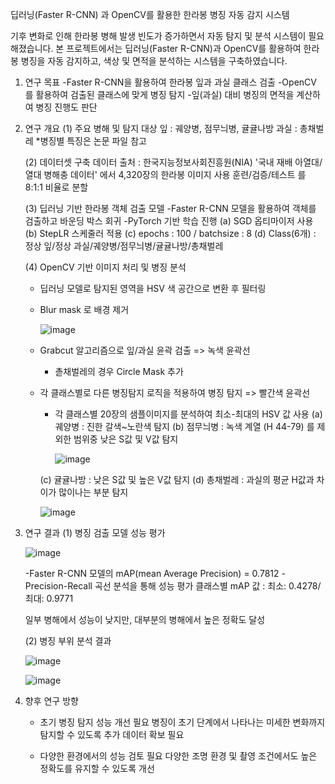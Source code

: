 딥러닝(Faster R-CNN) 과 OpenCV를 활용한 한라봉 병징 자동 감지 시스템

기후 변화로 인해 한라봉 병해 발생 빈도가 증가하면서 자동 탐지 및 분석 시스템이 필요해졌습니다.
본 프로젝트에서는 딥러닝(Faster R-CNN)과 OpenCV를 활용하여 한라봉 병징을 자동 감지하고, 색상 및 면적을 분석하는 시스템을 구축하였습니다.

1. 연구 목표
   -Faster R-CNN을 활용하여 한라봉 잎과 과실 클래스 검출
   -OpenCV 를 활용하여 검출된 클래스에 맞게 병징 탐지
   -잎(과실) 대비 병징의 면적을 계산하여 병징 진행도 판단

2. 연구 개요
   (1) 주요 병해 및 탐지 대상
     잎 : 궤양병, 점무늬병, 귤귤나방
     과실 : 총채벌레
     *병징별 특징은 논문 파일 참고 

   (2) 데이터셋 구축
     데이터 출처 : 한국지능정보사회진흥원(NIA) '국내 재배 아열대/열대 병해충 데이터' 에서 4,320장의 한라봉 이미지 사용
     훈련/검증/테스트 를 8:1:1 비율로 분할

   (3) 딥러닝 기반 한라봉 객체 검출 모델
     -Faster R-CNN 모델을 활용하여 객체를 검출하고 바운딩 박스 회귀
     -PyTorch 기반 학습 진행
       (a) SGD 옵티마이저 사용
       (b) StepLR 스케줄러 적용
       (c) epochs : 100 / batchsize : 8
       (d) Class(6개) : 정상 잎/정상 과실/궤양병/점무늬병/귤귤나방/총채벌레

   (4) OpenCV 기반 이미지 처리 및 병징 분석
      - 딥러닝 모델로 탐지된 영역을 HSV 색 공간으로 변환 후 필터링
      - Blur mask 로 배경 제거

         ![image](https://github.com/user-attachments/assets/6b079803-0118-4da2-b203-d2a40b8f0ff2)




      - Grabcut 알고리즘으로 잎/과실 윤곽 검출 => 녹색 윤곽선
        * 촏채벌레의 경우 Circle Mask 추가
          
      - 각 클래스별로 다른 병징탐지 로직을 적용하여 병징 탐지 => 빨간색 윤곽선
        * 각 클래스별 20장의 샘플이미지를 분석하여 최소-최대의 HSV 값 사용
        (a) 궤양병 : 진한 갈색~노란색 탐지
        (b) 점무늬병 : 녹색 계열 (H 44-79) 를 제외한 범위중 낮은 S값 및 V값 탐지

            ![image](https://github.com/user-attachments/assets/37572729-7631-4215-b84a-85a6a5f8677a)


        (c) 귤귤나방 : 낮은 S값 및 높은 V값 탐지
        (d) 총채벌레 : 과실의 평균 H값과 차이가 많이나는 부분 탐지

           ![image](https://github.com/user-attachments/assets/da2cffdf-e238-4c71-bdf0-5d3194d74867)




3. 연구 결과
   (1) 병징 검출 모델 성능 평가

    ![image](https://github.com/user-attachments/assets/dc64b64a-8fde-42d1-8d37-c32e04a26daa)

   -Faster R-CNN 모델의 mAP(mean Average Precision) = 0.7812
   -Precision-Recall 곡선 분석을 통해 성능 평가
      클래스별 mAP 값 : 최소: 0.4278/ 최대: 0.9771

   일부 병해에서 성능이 낮지만, 대부분의 병해에서 높은 정확도 달성

   (2) 병징 부위 분석 결과

    ![image](https://github.com/user-attachments/assets/cc36bcd8-9bac-4639-ba6f-cce58fb2f456)

    ![image](https://github.com/user-attachments/assets/e5ce49b3-b47e-4c7d-bac1-a9d8f44d76cc)


5. 향후 연구 방향
   - 초기 병징 탐지 성능 개선 필요
     병징이 초기 단계에서 나타나는 미세한 변화까지 탐지할 수 있도록 추가 데이터 확보 필요

   - 다양한 환경에서의 성능 검토 필요
     다양한 조명 환경 및 촬영 조건에서도 높은 정확도를 유지할 수 있도록 개선

   
   
   
   
